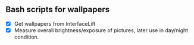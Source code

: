 ## Bash scripts for wallpapers
- [X] Get wallpapers from InterfaceLift
- [X] Measure overall brightness/exposure of pictures, later use in day/night condition.

